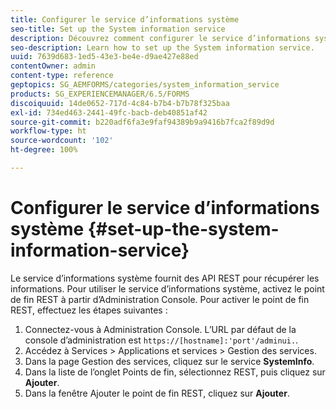 ```yaml
---
title: Configurer le service d’informations système
seo-title: Set up the System information service
description: Découvrez comment configurer le service d’informations système.
seo-description: Learn how to set up the System information service.
uuid: 7639d683-1ed5-43e3-be4e-d9ae427e88ed
contentOwner: admin
content-type: reference
geptopics: SG_AEMFORMS/categories/system_information_service
products: SG_EXPERIENCEMANAGER/6.5/FORMS
discoiquuid: 14de0652-717d-4c84-b7b4-b7b78f325baa
exl-id: 734ed463-2441-49fc-bacb-deb40851af42
source-git-commit: b220adf6fa3e9faf94389b9a9416b7fca2f89d9d
workflow-type: ht
source-wordcount: '102'
ht-degree: 100%

---
```


# Configurer le service d’informations système {#set-up-the-system-information-service}

Le service d’informations système fournit des API REST pour récupérer les informations. Pour utiliser le service d’informations système, activez le point de fin REST à partir d’Administration Console. Pour activer le point de fin REST, effectuez les étapes suivantes :

1. Connectez-vous à Administration Console. L’URL par défaut de la console d’administration est `https://[hostname]:'port'/adminui.`.
1. Accédez à Services > Applications et services > Gestion des services.
1. Dans la page Gestion des services, cliquez sur le service **SystemInfo**.
1. Dans la liste de l’onglet Points de fin, sélectionnez REST, puis cliquez sur **Ajouter**.
1. Dans la fenêtre Ajouter le point de fin REST, cliquez sur **Ajouter**.
